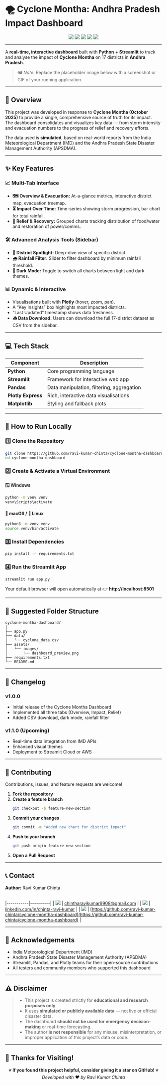 # 🌪️ Cyclone Montha: Andhra Pradesh Impact Dashboard

<p align="center">
  <!--<b>Built with</b><br>-->
  <img src="https://img.shields.io/badge/Python-3776AB?style=for-the-badge&logo=python&logoColor=white"/>
  <img src="https://img.shields.io/badge/Streamlit-FF4B4B?style=for-the-badge&logo=streamlit&logoColor=white"/>
  <img src="https://img.shields.io/badge/Pandas-150458?style=for-the-badge&logo=pandas&logoColor=white"/>
  <img src="https://img.shields.io/badge/Plotly-3F4F75?style=for-the-badge&logo=plotly&logoColor=white"/>
  <img src="https://img.shields.io/badge/Matplotlib-11557C?style=for-the-badge&logo=matplotlib&logoColor=white"/>
</p>

---

A **real-time, interactive dashboard** built with **Python** + **Streamlit** to track and analyse the impact of **Cyclone Montha** on 17 districts in **Andhra Pradesh**.

> 🖼️ *Note:* Replace the placeholder image below with a screenshot or GIF of your running application.

---

## 📍 Overview

This project was developed in response to **Cyclone Montha (October 2025)** to provide a single, comprehensive source of truth for its impact.  
The dashboard consolidates and visualizes key data — from storm intensity and evacuation numbers to the progress of relief and recovery efforts.

The data used is **simulated**, based on real-world reports from the India Meteorological Department (IMD) and the Andhra Pradesh State Disaster Management Authority (APSDMA).

---

## ✨ Key Features

### 📈 Multi-Tab Interface  
- **🗺️ Overview & Evacuation:** At-a-glance metrics, interactive district map, evacuation treemap.  
- **⏳ Impact Over Time:** Time-series showing storm progression, bar chart for total rainfall.  
- **🤝 Relief & Recovery:** Grouped charts tracking distribution of food/water and restoration of power/comms.

### 🛠️ Advanced Analysis Tools (Sidebar)  
- **📍 District Spotlight:** Deep-dive view of specific district.  
- **🌧️ Rainfall Filter:** Slider to filter dashboard by minimum rainfall threshold.  
- **🎨 Dark Mode:** Toggle to switch all charts between light and dark themes.

### 📊 Dynamic & Interactive  
- Visualisations built with **Plotly** (hover, zoom, pan).  
- A “Key Insights” box highlights most impacted districts.  
- “Last Updated” timestamp shows data freshness.  
- **📥 Data Download:** Users can download the full 17-district dataset as CSV from the sidebar.

---

## 💻 Tech Stack

| Component | Description |
|-----------|-------------|
| **Python**         | Core programming language |
| **Streamlit**      | Framework for interactive web app |
| **Pandas**         | Data manipulation, filtering, aggregation |
| **Plotly Express** | Rich, interactive data visualisations |
| **Matplotlib**     | Styling and fallback plots |

---

## 🚀 How to Run Locally

### 1️⃣ Clone the Repository
```bash
git clone https://github.com/ravi-kumar-chinta/cyclone-montha-dashboard.git
cd cyclone-montha-dashboard
```

### 2️⃣ Create & Activate a Virtual Environment

#### 🪟 Windows
```bash
python -m venv venv
venv\Scripts\activate
```

#### 🍎 macOS / 🐧 Linux
```bash
python3 -m venv venv
source venv/bin/activate
```

### 3️⃣ Install Dependencies
```bash
pip install -r requirements.txt
```

### 4️⃣ Run the Streamlit App
```bash
streamlit run app.py
```

Your default browser will open automatically at 👉 **http://localhost:8501**

---

## 🧩 Suggested Folder Structure
```
cyclone-montha-dashboard/
│
├── app.py
├── data/
│   └── cyclone_data.csv
├── assets/
│   └── images/
│       └── dashboard_preview.png
├── requirements.txt
└── README.md
```

---

## 📅 Changelog

### v1.0.0
- Initial release of the Cyclone Montha Dashboard  
- Implemented all three tabs (Overview, Impact, Relief)  
- Added CSV download, dark mode, rainfall filter  

### v1.1.0 (Upcoming)
- Real-time data integration from IMD APIs  
- Enhanced visual themes  
- Deployment to Streamlit Cloud or AWS  

---

## 🤝 Contributing

Contributions, issues, and feature requests are welcome!

1. **Fork the repository**
2. **Create a feature branch**
   ```bash
   git checkout -b feature-new-section
   ```
3. **Commit your changes**
   ```bash
   git commit -m "Added new chart for district impact"
   ```
4. **Push to your branch**
   ```bash
   git push origin feature-new-section
   ```
5. **Open a Pull Request**

---
## 📞 Contact

<b>Author:</b> Ravi Kumar Chinta  
<br>

<!--| Platform | Contact |-->
|-----------|----------|
| <a href="mailto:chintharavikumar9908@gmail.com"><img src="https://img.shields.io/badge/Gmail-red?style=for-the-badge&logo=gmail&logoColor=white"/></a> | [chintharavikumar9908@gmail.com](mailto:chintharavikumar9908@gmail.com) |
| <a href="https://www.linkedin.com/in/chinta-ravi-kumar-a0a763280"><img src="https://img.shields.io/badge/LinkedIn-blue?style=for-the-badge&logo=linkedin"/></a> | [linkedin.com/in/chinta-ravi-kumar](https://www.linkedin.com/in/chinta-ravi-kumar-a0a763280) |
| <a href="https://github.com/ravi-kumar-chinta/cyclone-montha-dashboard"><img src="https://img.shields.io/badge/GitHub-black?style=for-the-badge&logo=github"/></a> | [https://github.com/ravi-kumar-chinta/cyclone-montha-dashboard](https://github.com/ravi-kumar-chinta/cyclone-montha-dashboard) |


---

## 🙌 Acknowledgements
- India Meteorological Department (IMD)  
- Andhra Pradesh State Disaster Management Authority (APSDMA)  
- Streamlit, Pandas, and Plotly teams for their open-source contributions  
- All testers and community members who supported this dashboard  

---

## ⚠️ Disclaimer

> - This project is created strictly for **educational and research purposes only**.  
> - It uses **simulated or publicly available data** — not live or official disaster data.  
> - The dashboard **should not be used for emergency decision-making** or real-time forecasting.  
> - The author **is not responsible** for any misuse, misinterpretation, or improper application of this project’s data or code.
  

---

## 💖 Thanks for Visiting!

<p align="center">
  <b>⭐ If you found this project helpful, consider giving it a star on GitHub! ⭐</b><br>
  <em>Developed with ❤️ by Ravi Kumar Chinta</em>
</p>
